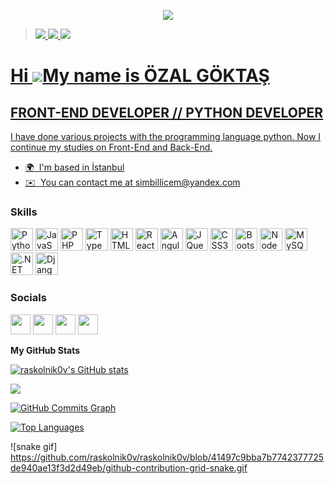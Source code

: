 <p align="center">
    <a href="https://www.linkedin.com/in/ozalgoktas?lipi=urn%3Ali%3Apage%3Ad_flagship3_profile_view_base_contact_details%3B%2FeW4VRA5Q4iHKfy%2Bmk8I9w%3D%3D">
        <img src="https://img.shields.io/badge/I%20am%20a%20Python%20developer-14354C.svg?&style=for-the-badge&logo=python&logoColor=white"/>
    </a
</p>

<blockquote>
                                                   
<p  
   dir="auto"><a href="https://www.linkedin.com/in/ozalgoktas/" rel="nofollow">
   <img src="https://img.shields.io/badge/LinkedIn-0077B5?style=for-the-badge&logo=linkedin&logoColor=white"> 
      <a href="mailto:raskolunbaltas@gmail.com" title="Send me an email!">
   <img src="https://img.shields.io/badge/Gmail-D14836?style=for-the-badge&logo=gmail&logoColor=white">
      <a href="mailto:simbillicem@yandex.com" title="Send me an email!">
   <img src="https://img.shields.io/badge/mail-simbillicem%40yandex.com-red"/>
</blockquote>

<!-- 
- 👋 Hi, I’m @raskolnik0v
- 👀 I’m interested in Junior Software Developer | Python | Linux | Git | GitHub | SQL |Html CSS|
- 🌱 I’m currently learning Front End AND Back End Developer|| AWS-DevOps
- 💞️ I’m looking to collaborate on ...
- 📫 https://www.linkedin.com/in/ozalgoktas/ -->

<!---
raskolnik0v/raskolnik0v is a ✨ special ✨ repository because its `README.md` (this file) appears on your GitHub profile.
You can click the Preview link to take a look at your changes.
--->
          
Hi ![](https://user-images.githubusercontent.com/18350557/176309783-0785949b-9127-417c-8b55-ab5a4333674e.gif)My name is ÖZAL GÖKTAŞ
=================================================================================================================================== 
FRONT-END DEVELOPER // PYTHON DEVELOPER
---------------------------------------

I have done various projects with the programming language python. Now I continue my studies on Front-End and Back-End.

*   🌍  I'm based in İstanbul
*   ✉️  You can contact me at [simbillicem@yandex.com](mailto:simbillicem@yandex.com)
 
### Skills 
<p align="left">
<a href="https://www.python.org/" target="_blank" rel="noreferrer"><img src="https://raw.githubusercontent.com/danielcranney/readme-generator/main/public/icons/skills/python-colored.svg" width="36" height="36" alt="Python" /></a>
<a href="https://developer.mozilla.org/en-US/docs/Web/JavaScript" target="_blank" rel="noreferrer"><img src="https://raw.githubusercontent.com/danielcranney/readme-generator/main/public/icons/skills/javascript-colored.svg" width="36" height="36" alt="JavaScript" /></a>
<a href="https://www.php.net/" target="_blank" rel="noreferrer"><img src="https://raw.githubusercontent.com/danielcranney/readme-generator/main/public/icons/skills/php-colored.svg" width="36" height="36" alt="PHP" /></a>
<a href="https://www.typescriptlang.org/" target="_blank" rel="noreferrer"><img src="https://raw.githubusercontent.com/danielcranney/readme-generator/main/public/icons/skills/typescript-colored.svg" width="36" height="36" alt="TypeScript" /></a>
<a href="https://developer.mozilla.org/en-US/docs/Glossary/HTML5" target="_blank" rel="noreferrer"><img src="https://raw.githubusercontent.com/danielcranney/readme-generator/main/public/icons/skills/html5-colored.svg" width="36" height="36" alt="HTML5" /></a>
<a href="https://reactjs.org/" target="_blank" rel="noreferrer"><img src="https://raw.githubusercontent.com/danielcranney/readme-generator/main/public/icons/skills/react-colored.svg" width="36" height="36" alt="React" /></a>
<a href="https://angular.io/" target="_blank" rel="noreferrer"><img src="https://raw.githubusercontent.com/danielcranney/readme-generator/main/public/icons/skills/angularjs-colored.svg" width="36" height="36" alt="Angular" /></a>
<a href="https://jquery.com/" target="_blank" rel="noreferrer"><img src="https://raw.githubusercontent.com/danielcranney/readme-generator/main/public/icons/skills/jquery-colored.svg" width="36" height="36" alt="JQuery" /></a>
<a href="https://www.w3.org/TR/CSS/#css" target="_blank" rel="noreferrer"><img src="https://raw.githubusercontent.com/danielcranney/readme-generator/main/public/icons/skills/css3-colored.svg" width="36" height="36" alt="CSS3" /></a>
<a href="https://getbootstrap.com/" target="_blank" rel="noreferrer"><img src="https://raw.githubusercontent.com/danielcranney/readme-generator/main/public/icons/skills/bootstrap-colored.svg" width="36" height="36" alt="Bootstrap" /></a>
<a href="https://nodejs.org/en/" target="_blank" rel="noreferrer"><img src="https://raw.githubusercontent.com/danielcranney/readme-generator/main/public/icons/skills/nodejs-colored.svg" width="36" height="36" alt="NodeJS" /></a>
<a href="https://www.mysql.com/" target="_blank" rel="noreferrer"><img src="https://raw.githubusercontent.com/danielcranney/readme-generator/main/public/icons/skills/mysql-colored.svg" width="36" height="36" alt="MySQL" /></a>
<a href="https://dotnet.microsoft.com/en-us/" target="_blank" rel="noreferrer"><img src="https://raw.githubusercontent.com/danielcranney/readme-generator/main/public/icons/skills/dot-net-colored.svg" width="36" height="36" alt=".NET" /></a>
<a href="https://www.djangoproject.com/" target="_blank" rel="noreferrer"><img src="https://raw.githubusercontent.com/danielcranney/readme-generator/main/public/icons/skills/django-colored-dark.svg" width="36" height="36" alt="Django" /></a>
</p>
                    
### Socials
                  
                  
<p align="left">
                          
<a href="https://www.github.com/raskolnik0v" target="_blank" rel="noreferrer"><img src="https://raw.githubusercontent.com/danielcranney/readme-generator/main/public/icons/socials/github-dark.svg" width="32" height="32" /></a> <a href="http://www.instagram.com/amateursprit/" target="_blank" rel="noreferrer"><img src="https://raw.githubusercontent.com/danielcranney/readme-generator/main/public/icons/socials/instagram.svg" width="32" height="32" /></a> <a href="https://www.linkedin.com/in/ozalgoktas/" target="_blank" rel="noreferrer"><img src="https://raw.githubusercontent.com/danielcranney/readme-generator/main/public/icons/socials/linkedin.svg" width="32" height="32" /></a> <a href="https://www.twitter.com/amateursprit" target="_blank" rel="noreferrer"><img src="https://raw.githubusercontent.com/danielcranney/readme-generator/main/public/icons/socials/twitter.svg" width="32" height="32" /></a> </p>



<b>My GitHub Stats</b>

<a href="http://www.github.com/raskolnik0v"><img src="https://github-readme-stats.vercel.app/api?username=raskolnik0v&show_icons=true&hide=&count_private=true&title_color=ef4444&text_color=facc15&icon_color=ffffff&bg_color=000000&hide_border=true&show_icons=true" alt="raskolnik0v's GitHub stats" /></a>

<a href="http://www.github.com/raskolnik0v"><img src="https://github-readme-streak-stats.herokuapp.com/?user=raskolnik0v&stroke=facc15&background=000000&ring=ef4444&fire=ef4444&currStreakNum=facc15&currStreakLabel=ef4444&sideNums=facc15&sideLabels=facc15&dates=facc15&hide_border=true" /></a>

<a href="http://www.github.com/raskolnik0v"><img src="https://github-readme-activity-graph.cyclic.app/graph?username=raskolnik0v&bg_color=000000&color=facc15&line=ffffff&point=facc15&area_color=000000&area=true&hide_border=true&custom_title=GitHub%20Commits%20Graph" alt="GitHub Commits Graph" /></a>

<a href="https://github.com/raskolnik0v" align="left"><img src="https://github-readme-stats.vercel.app/api/top-langs/?username=raskolnik0v&langs_count=10&title_color=ef4444&text_color=facc15&icon_color=ffffff&bg_color=000000&hide_border=true&locale=en&custom_title=Top%20%Languages" alt="Top Languages" /></a>
          
![snake gif]
https://github.com/raskolnik0v/raskolnik0v/blob/41497c9bba7b7742377725de940ae13f3d2d49eb/github-contribution-grid-snake.gif
